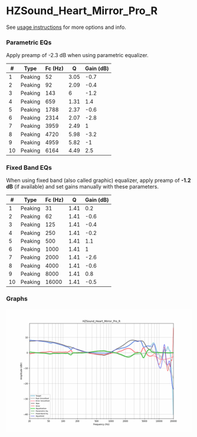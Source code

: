 # HZSound_Heart_Mirror_Pro_R
See [usage instructions](https://github.com/jaakkopasanen/AutoEq#usage) for more options and info.

### Parametric EQs
Apply preamp of -2.3 dB when using parametric equalizer.

|   # | Type    |   Fc (Hz) |    Q |   Gain (dB) |
|-----|---------|-----------|------|-------------|
|   1 | Peaking |        52 | 3.05 |        -0.7 |
|   2 | Peaking |        92 | 2.09 |        -0.4 |
|   3 | Peaking |       143 | 6    |        -1.2 |
|   4 | Peaking |       659 | 1.31 |         1.4 |
|   5 | Peaking |      1788 | 2.37 |        -0.6 |
|   6 | Peaking |      2314 | 2.07 |        -2.8 |
|   7 | Peaking |      3959 | 2.49 |         1   |
|   8 | Peaking |      4720 | 5.98 |        -3.2 |
|   9 | Peaking |      4959 | 5.82 |        -1   |
|  10 | Peaking |      6164 | 4.49 |         2.5 |

### Fixed Band EQs
When using fixed band (also called graphic) equalizer, apply preamp of **-1.2 dB** (if available) and set gains manually with these parameters.

|   # | Type    |   Fc (Hz) |    Q |   Gain (dB) |
|-----|---------|-----------|------|-------------|
|   1 | Peaking |        31 | 1.41 |         0.2 |
|   2 | Peaking |        62 | 1.41 |        -0.6 |
|   3 | Peaking |       125 | 1.41 |        -0.4 |
|   4 | Peaking |       250 | 1.41 |        -0.2 |
|   5 | Peaking |       500 | 1.41 |         1.1 |
|   6 | Peaking |      1000 | 1.41 |         1   |
|   7 | Peaking |      2000 | 1.41 |        -2.6 |
|   8 | Peaking |      4000 | 1.41 |        -0.6 |
|   9 | Peaking |      8000 | 1.41 |         0.8 |
|  10 | Peaking |     16000 | 1.41 |        -0.5 |

### Graphs
![](./HZSound_Heart_Mirror_Pro_R.png)
